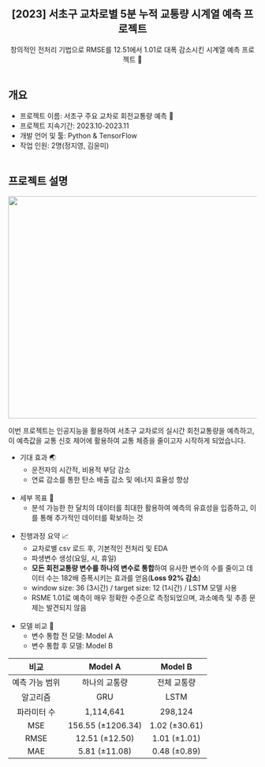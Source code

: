<div align="center">
<h2>[2023] 서초구 교차로별 5분 누적 교통량 시계열 예측 프로젝트</h2>
창의적인 전처리 기법으로 RMSE를 12.51에서 1.01로 대폭 감소시킨 시계열 예측 프로젝트 🚀
</div><br/>

## 개요

- 프로젝트 이름: 서초구 주요 교차로 회전교통량 예측 :blue_car:
- 프로젝트 지속기간: 2023.10-2023.11
- 개발 언어 및 툴: Python & TensorFlow
- 작업 인원: 2명(정지영, 김윤미)<br/><br/>

## 프로젝트 설명

<center><img src="https://github.com/Jiyeong303/Time-Series-Traffic-Volume-Prediction-Project/assets/146100147/d4e0a6b1-faed-49e7-b4f7-e8668f5ac2b0" width="950" height="450"/></center>

이번 프로젝트는 인공지능을 활용하여 서초구 교차로의 실시간 회전교통량을 예측하고, 이 예측값을 교통 신호 제어에 활용하여 교통 체증을 줄이고자 시작하게 되었습니다.

- 기대 효과 :earth_asia:
	- 운전자의 시간적, 비용적 부담 감소
	- 연료 감소를 통한 탄소 배출 감소 및 에너지 효율성 향상<br/><br/>
- 세부 목표 :dart:
	- 분석 가능한 한 달치의 데이터를 최대한 활용하여 예측의 유효성을 입증하고, 이를 통해 추가적인 데이터를 확보하는 것<br/><br/>
- 진행과정 요약 :chart_with_upwards_trend:
	- 교차로별 csv 로드 후, 기본적인 전처리 및 EDA
	- 파생변수 생성(요일, 시, 휴일)
	- **모든 회전교통량 변수를 하나의 변수로 통합**하여 유사한 변수의 수를 줄이고 데이터 수는 182배 증폭시키는 효과를 얻음(**Loss 92% 감소**)
	- window size: 36 (3시간) / target size: 12 (1시간) / LSTM 모델 사용
	- RSME 1.01로 예측이 매우 정확한 수준으로 측정되었으며, 과소예측 및 추종 문제는 발견되지 않음<br/><br/>
- 모델 비교 :eyes:
	- 변수 통합 전 모델: Model A
	- 변수 통합 후 모델: Model B

<div  align="center">

|비교|Model A|Model B|
|:------:|:---:|:---:|
|예측 가능 범위|하나의 교통량|전체 교통량|
|알고리즘|GRU|LSTM|
|파라미터 수|1,114,641|298,124|
|MSE|156.55 (±1206.34)|1.02 (±30.61)|
|RMSE|12.51 (±12.50)|1.01 (±1.01)|
|MAE|5.81 (±11.08)|0.48 (±0.89)|

</div>
